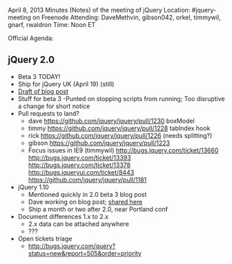 April 8, 2013
Minutes (Notes) of the meeting of jQuery
Location: #jquery-meeting on Freenode
Attending: DaveMethvin, gibson042, orkel, timmywil, gnarf, rwaldron
Time: Noon ET

Official Agenda:

## jQuery 2.0
  * Beta 3 TODAY!
  * Ship for jQuery UK (April 19) (still)
  * [Draft of blog post](https://docs.google.com/document/d/1KqinjcKwoovSVPMz4okxfjWmQP9T4L0CVFQJSKNDXsg/edit)
  * Stuff for beta 3
    -Punted on stopping scripts from running; Too disruptive a change for short notice
  * Pull requests to land?
    - dave https://github.com/jquery/jquery/pull/1230 boxModel
    - timmy https://github.com/jquery/jquery/pull/1228 tabIndex hook
    - rick https://github.com/jquery/jquery/pull/1226 (needs splitting?)
    - gibson https://github.com/jquery/jquery/pull/1223
    - Focus issues in IE9 (timmywil)
      http://bugs.jquery.com/ticket/13660
      http://bugs.jquery.com/ticket/13393
      http://bugs.jquery.com/ticket/13378
      http://bugs.jqueryui.com/ticket/8443
      https://github.com/jquery/jquery/pull/1181
  * jQuery 1.10 
    - Mentioned quickly in 2.0 beta 3 blog post
    - Dave working on blog post; [shared here](https://docs.google.com/document/d/1-gYLZuEep9OEBBXBiicN-UhA5OkyPwjBHraJEKtvQps/edit?usp=sharing)
    - Ship a month or two after 2.0, near Portland conf
  * Document differences 1.x to 2.x
    - 2.x data can be attached anywhere
    - ???
  * Open tickets triage
    - http://bugs.jquery.com/query?status=new&report=505&order=priority
